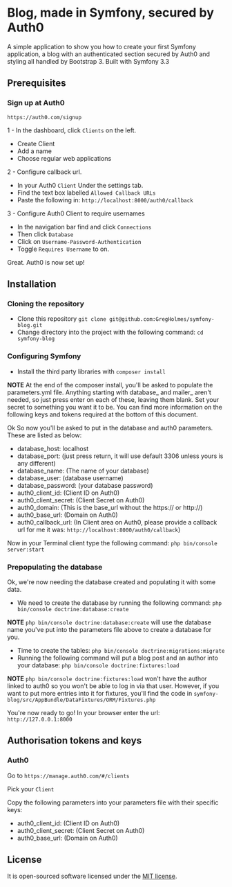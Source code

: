 Blog, made in Symfony, secured by Auth0
=======================

A simple application to show you how to create your first Symfony application, a blog with an authenticated section secured by Auth0 and styling all handled by Bootstrap 3. Built with Symfony 3.3

## Prerequisites

### Sign up at Auth0

`https://auth0.com/signup`

1 - In the dashboard, click `Clients` on the left.
* Create Client
* Add a name
* Choose regular web applications

2 - Configure callback url.
* In your Auth0 `Client` Under the settings tab.
* Find the text box labelled `Allowed Callback URLs`
* Paste the following in: `http://localhost:8000/auth0/callback`

3 - Configure Auth0 Client to require usernames
* In the navigation bar find and click `Connections`
* Then click `Database`
* Click on `Username-Password-Authentication`
* Toggle `Requires Username` to on.

Great. Auth0 is now set up!

## Installation

### Cloning the repository
* Clone this repository `git clone git@github.com:GregHolmes/symfony-blog.git`
* Change directory into the project with the following command: `cd symfony-blog`
 
### Configuring Symfony
* Install the third party libraries with `composer install`

**NOTE** At the end of the composer install, you'll be asked to populate the parameters.yml file. Anything starting with
 database_ and mailer_ aren't needed, so just press enter on each of these, leaving them blank. Set your secret to something
 you want it to be. You can find more information on the following keys and tokens required at the bottom of this document.
 
Ok So now you'll be asked to put in the database and auth0 parameters. These are listed as below:
* database_host: localhost
* database_port: (just press return, it will use default 3306 unless yours is any different)
* database_name: (The name of your database)
* database_user: (database username)
* database_password: (your database password)
* auth0_client_id: (Client ID on Auth0)
* auth0_client_secret: (Client Secret on Auth0)
* auth0_domain: (This is the base_url without the https:// or http://)
* auth0_base_url: (Domain on Auth0)
* auth0_callback_url: (In Client area on Auth0, please provide a callback url for me it was: `http://localhost:8000/auth0/callback`)

Now in your Terminal client type the following command: `php bin/console server:start`

### Prepopulating the database

Ok, we're now needing the database created and populating it with some data.

* We need to create the database by running the following command: `php bin/console doctrine:database:create`

**NOTE** `php bin/console doctrine:database:create` will use the database name you've put into the parameters file above to create a database for you.

* Time to create the tables: `php bin/console doctrine:migrations:migrate`
* Running the following command will put a blog post and an author into your database: `php bin/console doctrine:fixtures:load`

**NOTE** `php bin/console doctrine:fixtures:load` won't have the author linked to auth0 so you won't be able to log in via that user. However, if you want to put more entries into it for fixtures, you'll find the code in `symfony-blog/src/AppBundle/DataFixtures/ORM/Fixtures.php`

You're now ready to go! In your browser enter the url: `http://127.0.0.1:8000`

## Authorisation tokens and keys

### Auth0
Go to `https://manage.auth0.com/#/clients`
 
Pick your `Client`

Copy the following parameters into your parameters file with their specific keys:
* auth0_client_id: (Client ID on Auth0)
* auth0_client_secret: (Client Secret on Auth0)
* auth0_base_url: (Domain on Auth0)

## License

It is open-sourced software licensed under the [MIT license](http://opensource.org/licenses/MIT).
